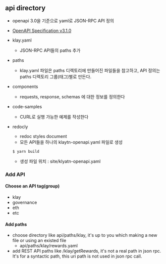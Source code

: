 ## api directory

- openapi 3.0을 기준으로 yaml로 JSON-RPC API 정의
- [OpenAPI Specification v3.1.0](https://spec.openapis.org/oas/latest.html)
- klay.yaml
    - JSON-RPC API들의 paths 추가
- paths
    - klay.yaml 파일은 paths 디렉토리에 만들어진 파일들을 참고하고, API 정의는 paths 디렉토리 그룹(태그)별로 만든다.
- components
    - requests, response, schemas 에 대한 정보를 정의한다
- code-samples
    - CURL로 실행 가능한 예제를 작성한다
- redocly
    - redoc styles document
    - 모든 API들을 하나의 klaytn-openapi.yaml 파일로 생성

    ```shell
    $ yarn build
    ```

    - 생성 파일 위치 : site/klyatn-openapi.yaml

### Add API
#### Choose an API tag(group)
- klay
- governance
- eth
- etc
#### Add paths
- choose directory like api/paths/klay, it's up to you which making a new file or using an existed file
  - api/paths/klay/rewards.yaml
- add REST API paths like /klay/getRewards, it's not a real path in json rpc. It's for a syntactic path, this uri path is not used in json rpc call.
